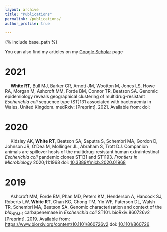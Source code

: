 ```yaml
---
layout: archive
title: "Publications"
permalink: /publications/
author_profile: true

---
```


{% include base_path %}

  You can also find my articles on my [Google Scholar](https://scholar.google.com/citations?user=NwdWAb4AAAAJ&hl=en) page
  
2021
====

&emsp; **White RT**, Bull MJ, Barker CR, Arnott JM, Wootton M, Jones LS, Howe RA, Morgan M, Ashcroft MM, Forde BM, Connor TR, Beatson SA. Genomic epidemiology reveals geographical clustering of multidrug-resistant *Escherichia coli* sequence type (ST)131 associated with bacteraemia in Wales, United Kingdom. medRxiv:<Insert> [Preprint]. 2021. Available from: <Insert> doi: <Insert>
  
2020
====

&emsp; Kidsley AK, **White RT**, Beatson SA, Saputra S, Schembri MA, Gordon D, Johnson JR, O’Dea M, Mollinger JL, Abraham S, Trott DJ. Companion animals are spillover hosts of the multidrug-resistant human extraintestinal *Escherichia coli* pandemic clones ST131 and ST1193. *Frontiers in Microbiology* 2020;11:1968 doi: [10.3389/fmicb.2020.01968](https://doi.org/10.3389/fmicb.2020.01968) 

<span class="__dimensions_badge_embed__" data-doi="10.3389/fmicb.2020.01968" data-hide-zero-citations="true" data-legend="hover-right" data-style="small_circle"></span>

2019
====

&emsp; Ashcroft MM, Forde BM, Phan MD, Peters KM, Henderson A, Hancock SJ, Roberts LW, **White RT**, Chan KG, Chong TM, Yin WF, Paterson DL, Walsh TR, Schembri MA, Beatson SA. Genomic characterisation and context of the *bla*<sub>NDM-1</sub> carbapenemase in *Escherichia coli* ST101. bioRxiv:860726v2 [Preprint]. 2019. Available from: https://www.biorxiv.org/content/10.1101/860726v2 doi: [10.1101/860726](https://doi.org/10.1101/860726) 

<span class="__dimensions_badge_embed__" data-doi="10.1101/860726" data-style="small_circle" data-hide-zero-citations="true"> <span data-badge-popover="right" data-badge-type="donut" data-doi="10.1101/860726" data-hide-no-mentions="true" class="altmetric-embed"> </span>

